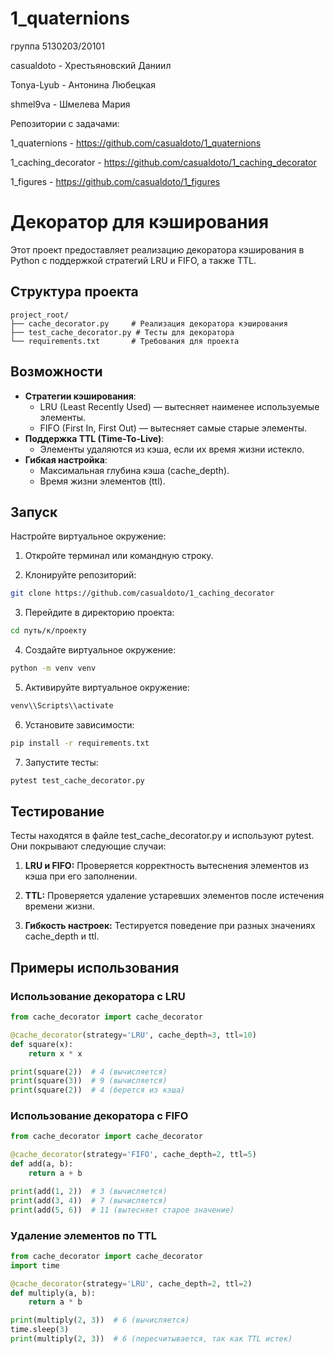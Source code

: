 # 1_quaternions
группа 5130203/20101

casualdoto - Хрестьяновский Даниил

Tonya-Lyub - Антонина Любецкая

shmel9va - Шмелева Мария

Репозитории с задачами:

1_quaternions - https://github.com/casualdoto/1_quaternions

1_caching_decorator - https://github.com/casualdoto/1_caching_decorator

1_figures - https://github.com/casualdoto/1_figures

# Декоратор для кэширования

Этот проект предоставляет реализацию декоратора кэширования в Python с поддержкой стратегий LRU и FIFO, а также TTL.

## Структура проекта

```
project_root/
├── cache_decorator.py     # Реализация декоратора кэширования
├── test_cache_decorator.py # Тесты для декоратора
└── requirements.txt       # Требования для проекта
```

## Возможности

- **Стратегии кэширования**:
  - LRU (Least Recently Used) — вытесняет наименее используемые элементы.
  - FIFO (First In, First Out) — вытесняет самые старые элементы.
- **Поддержка TTL (Time-To-Live)**:
  - Элементы удаляются из кэша, если их время жизни истекло.
- **Гибкая настройка**:
  - Максимальная глубина кэша (cache_depth).
  - Время жизни элементов (ttl).

## Запуск

Настройте виртуальное окружение:

1. Откройте терминал или командную строку.

2. Клонируйте репозиторий:
```bash
git clone https://github.com/casualdoto/1_caching_decorator
```

3. Перейдите в директорию проекта:
```bash
cd путь/к/проекту
```

4. Создайте виртуальное окружение:
```bash
python -m venv venv
```

5. Активируйте виртуальное окружение:
```bash
venv\\Scripts\\activate
```

6. Установите зависимости:
```bash
pip install -r requirements.txt
```

7. Запустите тесты:
```bash
pytest test_cache_decorator.py
```

## Тестирование

Тесты находятся в файле test_cache_decorator.py и используют pytest. Они покрывают следующие случаи:

1. **LRU и FIFO:** Проверяется корректность вытеснения элементов из кэша при его заполнении.

2. **TTL:** Проверяется удаление устаревших элементов после истечения времени жизни.

3. **Гибкость настроек:** Тестируется поведение при разных значениях cache_depth и ttl.



## Примеры использования

### Использование декоратора с LRU
```python
from cache_decorator import cache_decorator

@cache_decorator(strategy='LRU', cache_depth=3, ttl=10)
def square(x):
    return x * x

print(square(2))  # 4 (вычисляется)
print(square(3))  # 9 (вычисляется)
print(square(2))  # 4 (берется из кэша)
```

### Использование декоратора с FIFO
```python
from cache_decorator import cache_decorator

@cache_decorator(strategy='FIFO', cache_depth=2, ttl=5)
def add(a, b):
    return a + b

print(add(1, 2))  # 3 (вычисляется)
print(add(3, 4))  # 7 (вычисляется)
print(add(5, 6))  # 11 (вытесняет старое значение)
```

### Удаление элементов по TTL
```python
from cache_decorator import cache_decorator
import time

@cache_decorator(strategy='LRU', cache_depth=2, ttl=2)
def multiply(a, b):
    return a * b

print(multiply(2, 3))  # 6 (вычисляется)
time.sleep(3)
print(multiply(2, 3))  # 6 (пересчитывается, так как TTL истек)
```

